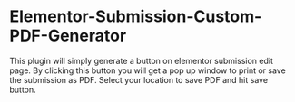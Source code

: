# Elementor-Submission-Custom-PDF-Generator
This plugin will simply generate a button on elementor submission edit page. By clicking this button you will get a pop up window to print or save the submission as PDF. Select your location to save PDF and hit save button.
